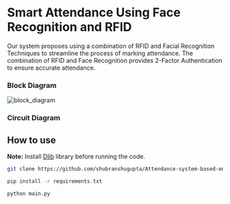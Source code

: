 # Smart Attendance Using Face Recognition and RFID

Our system proposes using a combination of RFID and Facial Recognition Techniques to streamline the process of marking attendance. The combination of RFID and Face Recognition provides 2-Factor Authentication to ensure accurate attendance.
### Block Diagram

![block_diagram](https://github.com/shubranshugupta/Attendance-system-based-on-rfid-and-face-recognition/blob/main/images/block_digram.png?raw=true)

### Circuit Diagram



## How to use

**Note:** Install [Dlib](https://pyimagesearch.com/2017/03/27/how-to-install-dlib/) library before running the code.

```bash
git clone https://github.com/shubranshugupta/Attendance-system-based-on-rfid-and-face-recognition.git

pip install -r requirements.txt

python main.py
```